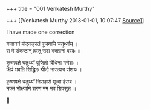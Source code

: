 +++
title = "001 Venkatesh Murthy"

+++
[[Venkatesh Murthy	2013-01-01, 10:07:47 [Source](https://groups.google.com/g/bvparishat/c/69BiEfLMbSI)]]



I have made one correction

  
  
गजाननं मोदकहस्तं पूजयामि चतुर्थ्याम् ।  
स मे संकष्टान् हरतु सदा भक्तानां वरदः ॥  
  
कृष्णपक्षे चतुर्थ्यां पूजितो विधिना गणेशः ।  
क्षिप्रं भवति सिद्धिदः श्रीदो नास्त्यत्र संशयः ॥  
  
कृष्णपक्षे चतुर्थ्यां निराहारो भूत्वा हेरम्ब ।  
नक्तं भोक्ष्यामि शरणं मम भव शिवसुत ॥  
  
  



